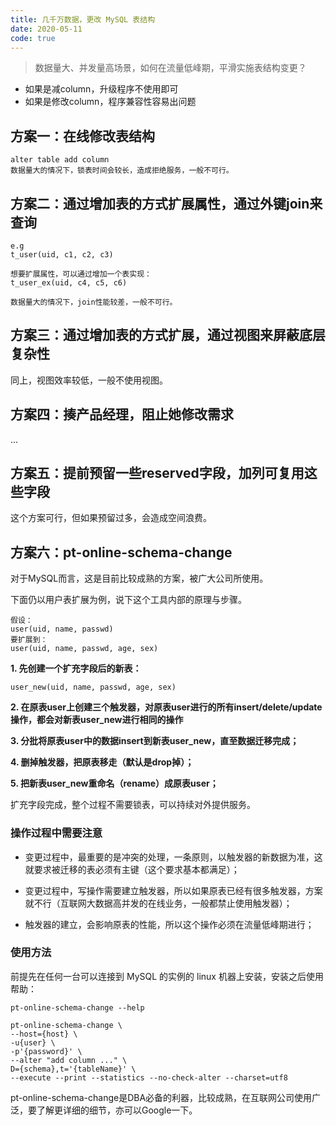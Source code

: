 ```yaml
---
title: 几千万数据，更改 MySQL 表结构
date: 2020-05-11
code: true
---
```


> 数据量大、并发量高场景，如何在流量低峰期，平滑实施表结构变更？

* 如果是减column，升级程序不使用即可
* 如果是修改column，程序兼容性容易出问题

## 方案一：在线修改表结构

```mysql
alter table add column
数据量大的情况下，锁表时间会较长，造成拒绝服务，一般不可行。
```

## 方案二：通过增加表的方式扩展属性，通过外键join来查询

```mysql
e.g 
t_user(uid, c1, c2, c3)

想要扩展属性，可以通过增加一个表实现：
t_user_ex(uid, c4, c5, c6)

数据量大的情况下，join性能较差，一般不可行。
```

 
## 方案三：通过增加表的方式扩展，通过视图来屏蔽底层复杂性
同上，视图效率较低，一般不使用视图。

## 方案四：揍产品经理，阻止她修改需求
...
 
## 方案五：提前预留一些reserved字段，加列可复用这些字段
这个方案可行，但如果预留过多，会造成空间浪费。

## 方案六：pt-online-schema-change
对于MySQL而言，这是目前比较成熟的方案，被广大公司所使用。

下面仍以用户表扩展为例，说下这个工具内部的原理与步骤。

```
假设：
user(uid, name, passwd)
要扩展到：
user(uid, name, passwd, age, sex)
```

**1. 先创建一个扩充字段后的新表：**
```mysql
user_new(uid, name, passwd, age, sex)
```

**2. 在原表user上创建三个触发器，对原表user进行的所有insert/delete/update操作，都会对新表user_new进行相同的操作**

**3. 分批将原表user中的数据insert到新表user_new，直至数据迁移完成；**

**4. 删掉触发器，把原表移走（默认是drop掉）；**

**5. 把新表user_new重命名（rename）成原表user；**

扩充字段完成，整个过程不需要锁表，可以持续对外提供服务。
 

### 操作过程中需要注意

* 变更过程中，最重要的是冲突的处理，一条原则，以触发器的新数据为准，这就要求被迁移的表必须有主键（这个要求基本都满足）；

* 变更过程中，写操作需要建立触发器，所以如果原表已经有很多触发器，方案就不行（互联网大数据高并发的在线业务，一般都禁止使用触发器）；
* 触发器的建立，会影响原表的性能，所以这个操作必须在流量低峰期进行；


### 使用方法
前提先在任何一台可以连接到 MySQL 的实例的 linux 机器上安装，安装之后使用帮助：

```shell
pt-online-schema-change --help
```

```shell
pt-online-schema-change \
--host={host} \
-u{user} \
-p'{password}' \
--alter "add column ..." \
D={schema},t='{tableName}' \
--execute --print --statistics --no-check-alter --charset=utf8
```

pt-online-schema-change是DBA必备的利器，比较成熟，在互联网公司使用广泛，要了解更详细的细节，亦可以Google一下。
